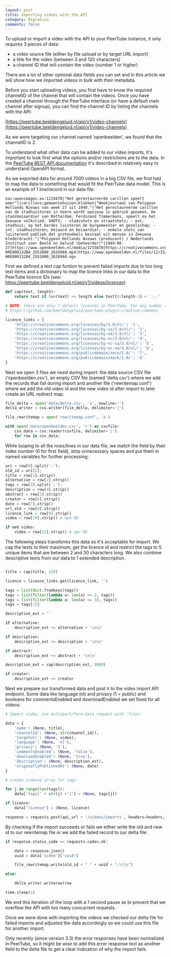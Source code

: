 ```yaml
---
layout: post
title: Importing videos with the API
category: Migration
comments: false
---
```


To upload or import a video with the API to your PeerTube instance, it only requires 3 pieces of data:

* a video source file (either by file upload or by target URL import)
* a title for the video (between 3 and 120 characters)
* a channel ID that will contain the video (number 1 or higher)

There are a lot of other optional data fields you can set and in this article we will show how we imported videos in bulk with their metadata.

<!--more-->

Before you start uploading videos, you first have to know the required channelID of the channel that will contain the videos. Once you have created a channel through the PeerTube interface (or have a default main channel after signup), you can find the channel ID by listing the channels with the API:

[https://peertube.beeldengeluid.nl/api/v1/video-channels](https://peertube.beeldengeluid.nl/api/v1/video-channels)

As we were targeting our channel named 'openbeelden', we found that the channelID is 2.

To understand what other data can be added to our video imports, it's important to look first what the options and/or restrictions are to the data. In the [PeerTube REST API documentation](https://docs.joinpeertube.org/api-rest-reference.html#operation/importVideo) it's described in relatively easy to understand OpenAPI format.

As we exported data for around 7000 videos in a big CSV file, we first had to map the data to something that would fit the PeerTube data model. This is an example of 1 line/record in our data file:

```
oai:openimages.eu:1215870|"Het gerestaureerde carillon speelt weer"||carillons;gemeentehuizen;klokken|"Weekjournaal van Polygoon Hollands Nieuws van week 27 uit 1949."|"Het gerestaureerde carillon van de stadhuistoren in Veere wordt opnieuw in gebruik genomen. De stadsbeiaardier van Rotterdam, Ferdinand Timmermans, speelt oa het Zeeuwse volkslied. SHOTS: - stadsshots en straatshots; - ext. stadhuis; op het bordes luisteren de burgemeester en gezelschap; - int. stadhuistoren; beiaard en beiaardier; - enkele shots van luisterend publiek dat grotendeels bestaat uit mensen in Zeeuwse klederdracht."|"Polygoon Hollands Nieuws (producent) / Nederlands Instituut voor Beeld en Geluid (beheerder)"|1949-06-27|https://www.openbeelden.nl/media/1215870|https://creativecommons.org/publicdomain/mark/1.0/|https://www.openbeelden.nl/files/12/15/1217877.1215874.WEEKNUMMER492-HRE000132B4_2551000_2626960.mp4|https://www.openbeelden.nl/files/12/15/1217883.1215874.WEEKNUMMER492-HRE000132B4_2551000_2626960.ogv
```

First we defined a text cap funtion to prevent failed imports due to too long text items and a dictionairy to map the licence links in our data to the PeerTube licence IDs (see: https://peertube.beeldengeluid.nl/api/v1/videos/licences)

```python
def cap(text, length):
	return text if len(text) <= length else text[0:length-3] + '...'

# NOTE: there are only 7 default licenses in PeerTube. For any number above that you need a plugin which adds more license options
# https://github.com/beeldengeluid/peertube-plugin-creative-commons

licence_links = {
	'https://creativecommons.org/licenses/by/3.0/nl/': '1',
	'https://creativecommons.org/licenses/by-sa/3.0/nl/': '2',
	'https://creativecommons.org/licenses/by-nd/3.0/nl/': '3',
	'https://creativecommons.org/licenses/by-nc/3.0/nl/': '4',
	'https://creativecommons.org/licenses/by-nc-sa/3.0/nl/': '5',
	'https://creativecommons.org/licenses/by-nc-nd/3.0/nl/': '6',
	'https://creativecommons.org/publicdomain/zero/1.0/': '7',
	'https://creativecommons.org/publicdomain/mark/1.0/': '8' 
}
```

Next we open 3 files we need during import: the data source CSV file ('openbeelden.csv'), an empty CSV file (named 'delta.csv') where we add the records that fail during import and another file ('rewritemap.conf') where we add the old video id and the new video id after import to later create an URL redirect map.

```python
file_delta = open('data/delta.csv', 'a', newline='')
delta_writer = csv.writer(file_delta, delimiter='|')

file_rewritemap = open('rewritemap.conf', 'a')

with open('data/openbeelden.csv', 'r') as csvfile:
	csv_data = csv.reader(csvfile, delimiter='|')
	for row in csv_data:
```

While looping to all the rows/lines in our data file, we match the field by their index number (0 for first field), strip unnecessary spaces and put them in named variables for further processing:

```python
uri = row[0].split(':');
old_id = uri[2];
title = row[1].strip()
alternative = row[2].strip()
tags = row[3].split(';');
description = row[4].strip()
abstract = row[5].strip()
creator = row[6].strip()
date = row[7].strip()
url_old = row[8].strip()
licence_link = row[9].strip()
video = row[10].strip() # mp4 HD

if not video:
    video = row[11].strip() # ogv HD
```

The following steps transforms this data so it's acceptable for import. We cap the texts to their maximum, get the licence id and restrict the tags to 5 unique items that are between 2 and 30 characters long. We also combine descriptive texts from our data to 1 extended description.

```python

title = cap(title, 120)

licence = licence_links.get(licence_link, '')

tags = list(dict.fromkeys(tags))
tags = list(filter(lambda a: len(a) >= 2, tags))
tags = list(filter(lambda a: len(a) <= 30, tags))
tags = tags[:5]

description_ext = ''

if alternative:
	description_ext += alternative + '\n\n'

if description:
	description_ext += description + '\n\n'

if abstract:
	description_ext += abstract + '\n\n'

description_ext = cap(description_ext, 9800)

if creator:
	description_ext += creator
```

Next we prepare our transformed data and post it to the video import API endpoint. Some data like language (nl) and privacy (1 = public) and booleans for commentsEnabled and downloadEnabled we set fixed for all videos:

```python
# Import video, use multipart/form-data request with 'files'

data = {
	'name': (None, title),
	'channelId': (None, str(channel_id)),
	'targetUrl': (None, video),
	'language': (None, 'nl'),
	'privacy': (None, '1'),
	'commentsEnabled': (None, 'false'),
	'downloadEnabled': (None, 'true'),
	'description': (None, description_ext),
	'originallyPublishedAt': (None, date)
}

# create indexed array for tags

for j in range(len(tags)):
	data['tags[' + str(j) +']'] = (None, tags[j])

if licence:
	data['licence'] = (None, licence)

response = requests.post(api_url + '/videos/imports', headers=headers, files=data)
```

By checking if the import succeeds or fails we either write the old and new id to our rewritemap file or we add the failed record to our delta file:

```python
if response.status_code == requests.codes.ok:

	data = response.json()
	uuid = data['video']['uuid']

	file_rewritemap.write(old_id + " " + uuid + ";\r\n")

else:

	delta_writer.writerow(row

time.sleep(1)
```

We end this iteration of the loop with a 1 second pause as to prevent that we overflow the API with too many concurrent requests.

Once we were done with importing the videos we checked our delta file for failed imports and adjusted the data accordingly so we could use this file for another import. 

Only recently (since version 3.3) the error responses have been normalized in PeerTube, so it might be wise to add this error response text as another field to the delta file to get a clear indication of why the import fails. 
